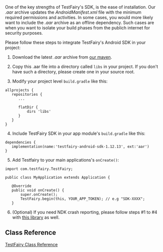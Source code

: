 One of the key strengths of TestFairy's SDK, is the ease of installation. Our *.aar* archive updates the *AndroidManifest.xml* file with the minimum required permissions and activities. In some cases, you would more likely want to include the *.aar* archive as an offline dependency. Such cases are when you want to isolate your build phases from the publich internet for security purposes.

Please follow these steps to integrate TestFairy's Android SDK in your project:

1. Download the latest *.aar* archive from [our maven](http://maven.testfairy.com/com/testfairy/testfairy-android-sdk/1.12.13/testfairy-android-sdk-1.12.13.aar).

2. Copy this .aar file into a directory called `libs` in your project. If you don't have such a directory, please create one in your source root.

3. Modify your project level `build.gradle` like this:
```
allprojects {
   repositories {
      ...
      
      flatDir {
          dirs 'libs'
      }
   }
}

```

4. Include TestFairy SDK in your app module's `build.gradle` like this:
```
dependencies {
   implementation(name:'testfairy-android-sdk-1.12.13', ext:'aar')
}
```

5. Add Testfairy to your main applications's `onCreate()`:
```
import com.testfairy.TestFairy;

public class MyApplication extends Application {

   @Override
   public void onCreate() {
       super.onCreate();
       TestFairy.begin(this, YOUR_APP_TOKEN); // e.g "SDK-XXXX";
   }
```

6. (Optional) If you need NDK crash reporting, please follow steps #1 to #4 with [this library](http://maven.testfairy.com/com/testfairy/testfairy-android-ndk/1.12.13/testfairy-android-ndk-1.12.13.aar) as well.

## Class Reference

[TestFairy Class Reference](https://app.testfairy.com/reference/android/)
